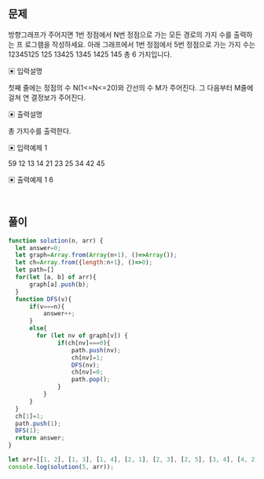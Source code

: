 ## 문제
방향그래프가 주어지면 1번 정점에서 N번 정점으로 가는 모든 경로의 가지 수를 출력하는 프 로그램을 작성하세요. 아래 그래프에서 1번 정점에서 5번 정점으로 가는 가지 수는
12345125 125
13425
1345
                  1425 145
총 6 가지입니다.

  ▣ 입력설명

첫째 줄에는 정점의 수 N(1<=N<=20)와 간선의 수 M가 주어진다. 그 다음부터 M줄에 걸쳐 연 결정보가 주어진다.

▣ 출력설명

총 가지수를 출력한다.

▣ 입력예제 1

59 12 13 14 21 23 25 34 42 45

▣ 출력예제 1 6

<br>

## 풀이
```js
function solution(n, arr) {  
  let answer=0;
  let graph=Array.from(Array(n+1), ()=>Array());
  let ch=Array.from({length:n+1}, ()=>0);
  let path=[]
  for(let [a, b] of arr){
      graph[a].push(b);
  }
  function DFS(v){
      if(v===n){
          answer++;
      }
      else{
        for (let nv of graph[v]) {
              if(ch[nv]===0){
                  path.push(nv);
                  ch[nv]=1;
                  DFS(nv);
                  ch[nv]=0;
                  path.pop();
              }
          }
      }
  }
  ch[1]=1;
  path.push(1);
  DFS(1);
  return answer;
}

let arr=[[1, 2], [1, 3], [1, 4], [2, 1], [2, 3], [2, 5], [3, 4], [4, 2], [4, 5]];
console.log(solution(5, arr));
```
